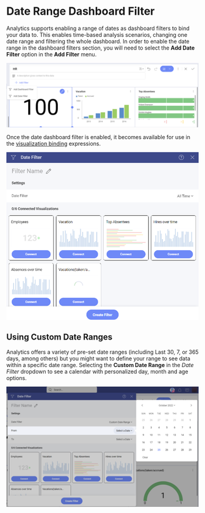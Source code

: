 # Date Range Dashboard Filter

Analytics supports enabling a range of dates as dashboard filters to bind
your data to. This enables time-based analysis scenarios, changing one
date range and filtering the whole dashboard. In order to enable the
date range in the dashboard filters section, you will need to select the
**Add Date Filter** option in the **Add Filter** menu.

![Date filter option in the filter dropdown menu for a visualization](images/date-filter-option.png)

Once the date dashboard filter is enabled, it becomes available for use
in the [visualization binding](filters-connecting.md)
expressions.

![Filter Date Range dialog with different options](images/date-filter-dialog.png)

## Using Custom Date Ranges

Analytics offers a variety of pre-set date ranges (including Last 30, 7, or
365 days, among others) but you might want to define your range to see
data within a specific date range. Selecting the
**Custom Date Range** in the *Date Filter* dropdown to see a calendar with
personalized day, month and age options.

![Custom Date Range calendar displayed](images/custom-date-range-date-filter.png)
